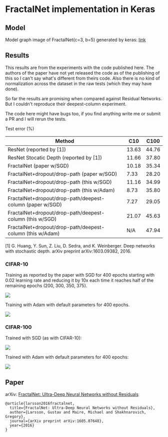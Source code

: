 # FractalNet implementation in Keras

## Model

Model graph image of FractalNet(c=3, b=5) generated by keras: [link](https://raw.githubusercontent.com/snf/keras-fractalnet/master/doc/model.png)

## Results

This results are from the experiments with the code published here. The authors of the paper have not yet released the code as of the publishing of this so I can't say what's different from theirs code. Also there is no kind of normalization across the dataset in the raw tests (which they may have done).

So far the results are promising when compared against Residual Networks. But I couldn't reproduce their deepest-column experiment.

The code here might have bugs too, if you find anything write me or submit a PR and I will rerun the tests.

Test error (%)

Method | C10 | C100
------ | --- | ----
ResNet (reported by [1]) | 13.63 | 44.76
ResNet Stocatic Depth (reported by [1]) | 11.66 | 37.80
FractalNet (paper w/SGD)                   | 10.18 | 35.34
FractalNet+dropout/drop-path (paper w/SGD) | 7.33 | 28.20
FractalNet+dropout/drop-path (this w/SGD)  | 11.16 | 34.99
FractalNet+dropout/drop-path (this w/Adam) | 8.73 | 35.80
FractalNet+dropout/drop-path/deepest-column (paper w/SGD) | 7.27 | 29.05
FractalNet+dropout/drop-path/deepest-column (this w/SGD)  | 21.07 | 45.63
FractalNet+dropout/drop-path/deepest-column (this w/Adam) | N/A | 47.94

[1] G. Huang, Y. Sun, Z. Liu, D. Sedra, and K. Weinberger.  Deep networks with stochastic depth. arXiv preprint arXiv:1603.09382, 2016.

### CIFAR-10

Training as reported by the paper with SGD for 400 epochs starting with 0.02 learning rate and reducing it by 10x each time it reaches half of the remaining epochs (200, 300, 350, 375).

![](https://raw.githubusercontent.com/snf/keras-fractalnet/master/doc/c10_loss_train_sgd.png)


Training with Adam with default parameters for 400 epochs.

![](https://raw.githubusercontent.com/snf/keras-fractalnet/master/doc/c10_loss_train_adam.png)

### CIFAR-100

Trained with SGD (as with CIFAR-10):

![](https://raw.githubusercontent.com/snf/keras-fractalnet/master/doc/c100_loss_train_sgd.png)

Trained with Adam with default parameters for 400 epochs:

![](https://raw.githubusercontent.com/snf/keras-fractalnet/master/doc/c100_loss_train_adam.png)

## Paper

arXiv: [FractalNet: Ultra-Deep Neural Networks without Residuals](https://arxiv.org/abs/1605.07648)

    @article{larsson2016fractalnet,
      title={FractalNet: Ultra-Deep Neural Networks without Residuals},
      author={Larsson, Gustav and Maire, Michael and Shakhnarovich, Gregory},
      journal={arXiv preprint arXiv:1605.07648},
      year={2016}
    }
